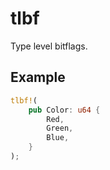 # tlbf

Type level bitflags.

## Example

```rust
tlbf!(
    pub Color: u64 {
        Red, 
        Green, 
        Blue,
    }
);
```

